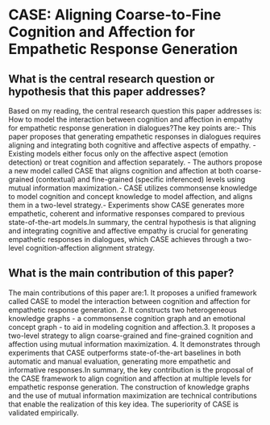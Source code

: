 # CASE: Aligning Coarse-to-Fine Cognition and Affection for Empathetic   Response Generation

## What is the central research question or hypothesis that this paper addresses?

Based on my reading, the central research question this paper addresses is: How to model the interaction between cognition and affection in empathy for empathetic response generation in dialogues?The key points are:- This paper proposes that generating empathetic responses in dialogues requires aligning and integrating both cognitive and affective aspects of empathy. - Existing models either focus only on the affective aspect (emotion detection) or treat cognition and affection separately. - The authors propose a new model called CASE that aligns cognition and affection at both coarse-grained (contextual) and fine-grained (specific inferenced) levels using mutual information maximization.- CASE utilizes commonsense knowledge to model cognition and concept knowledge to model affection, and aligns them in a two-level strategy.- Experiments show CASE generates more empathetic, coherent and informative responses compared to previous state-of-the-art models.In summary, the central hypothesis is that aligning and integrating cognitive and affective empathy is crucial for generating empathetic responses in dialogues, which CASE achieves through a two-level cognition-affection alignment strategy.


## What is the main contribution of this paper?

The main contributions of this paper are:1. It proposes a unified framework called CASE to model the interaction between cognition and affection for empathetic response generation. 2. It constructs two heterogeneous knowledge graphs - a commonsense cognition graph and an emotional concept graph - to aid in modeling cognition and affection.3. It proposes a two-level strategy to align coarse-grained and fine-grained cognition and affection using mutual information maximization. 4. It demonstrates through experiments that CASE outperforms state-of-the-art baselines in both automatic and manual evaluation, generating more empathetic and informative responses.In summary, the key contribution is the proposal of the CASE framework to align cognition and affection at multiple levels for empathetic response generation. The construction of knowledge graphs and the use of mutual information maximization are technical contributions that enable the realization of this key idea. The superiority of CASE is validated empirically.

